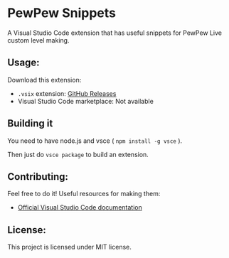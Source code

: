 # PewPew Snippets
A Visual Studio Code extension that has useful snippets for PewPew Live custom level making.

## Usage:
Download this extension:
* `.vsix` extension: [GitHub Releases](https://github.com/Tasty-Kiwi/Pewhelp-vscode/releases)
* Visual Studio Code marketplace: Not available

## Building it
You need to have node.js and vsce ( `npm install -g vsce` ).

Then just do `vsce package` to build an extension.

## Contributing:
Feel free to do it! Useful resources for making them: 
* [Official Visual Studio Code documentation](https://code.visualstudio.com/docs/editor/userdefinedsnippets)

## License:
This project is licensed under MIT license.
